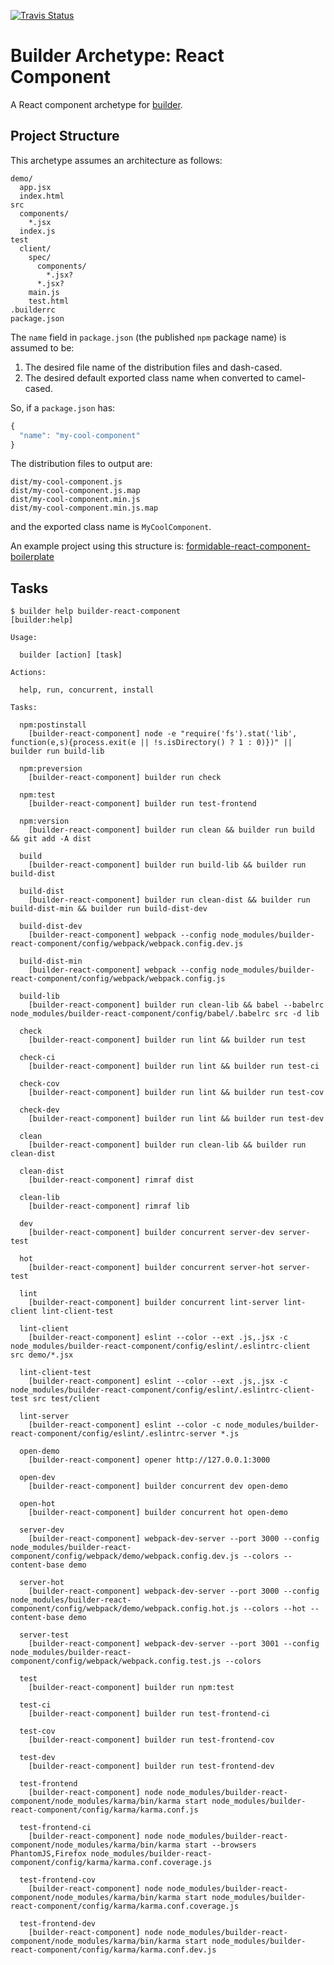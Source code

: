[![Travis Status][trav_img]][trav_site]

Builder Archetype: React Component
==================================

A React component archetype for [builder][].

## Project Structure

This archetype assumes an architecture as follows:

```
demo/
  app.jsx
  index.html
src
  components/
    *.jsx
  index.js
test
  client/
    spec/
      components/
        *.jsx?
      *.jsx?
    main.js
    test.html
.builderrc
package.json
```

The `name` field in `package.json` (the published `npm` package name) is
assumed to be:

1. The desired file name of the distribution files and dash-cased.
2. The desired default exported class name when converted to camel-cased.

So, if a `package.json` has:

```js
{
  "name": "my-cool-component"
}
```

The distribution files to output are:

```
dist/my-cool-component.js
dist/my-cool-component.js.map
dist/my-cool-component.min.js
dist/my-cool-component.min.js.map
```

and the exported class name is `MyCoolComponent`.

An example project using this structure is:
[formidable-react-component-boilerplate][]

## Tasks

```
$ builder help builder-react-component
[builder:help]

Usage:

  builder [action] [task]

Actions:

  help, run, concurrent, install

Tasks:

  npm:postinstall
    [builder-react-component] node -e "require('fs').stat('lib', function(e,s){process.exit(e || !s.isDirectory() ? 1 : 0)})" || builder run build-lib

  npm:preversion
    [builder-react-component] builder run check

  npm:test
    [builder-react-component] builder run test-frontend

  npm:version
    [builder-react-component] builder run clean && builder run build && git add -A dist

  build
    [builder-react-component] builder run build-lib && builder run build-dist

  build-dist
    [builder-react-component] builder run clean-dist && builder run build-dist-min && builder run build-dist-dev

  build-dist-dev
    [builder-react-component] webpack --config node_modules/builder-react-component/config/webpack/webpack.config.dev.js

  build-dist-min
    [builder-react-component] webpack --config node_modules/builder-react-component/config/webpack/webpack.config.js

  build-lib
    [builder-react-component] builder run clean-lib && babel --babelrc node_modules/builder-react-component/config/babel/.babelrc src -d lib

  check
    [builder-react-component] builder run lint && builder run test

  check-ci
    [builder-react-component] builder run lint && builder run test-ci

  check-cov
    [builder-react-component] builder run lint && builder run test-cov

  check-dev
    [builder-react-component] builder run lint && builder run test-dev

  clean
    [builder-react-component] builder run clean-lib && builder run clean-dist

  clean-dist
    [builder-react-component] rimraf dist

  clean-lib
    [builder-react-component] rimraf lib

  dev
    [builder-react-component] builder concurrent server-dev server-test

  hot
    [builder-react-component] builder concurrent server-hot server-test

  lint
    [builder-react-component] builder concurrent lint-server lint-client lint-client-test

  lint-client
    [builder-react-component] eslint --color --ext .js,.jsx -c node_modules/builder-react-component/config/eslint/.eslintrc-client src demo/*.jsx

  lint-client-test
    [builder-react-component] eslint --color --ext .js,.jsx -c node_modules/builder-react-component/config/eslint/.eslintrc-client-test src test/client

  lint-server
    [builder-react-component] eslint --color -c node_modules/builder-react-component/config/eslint/.eslintrc-server *.js

  open-demo
    [builder-react-component] opener http://127.0.0.1:3000

  open-dev
    [builder-react-component] builder concurrent dev open-demo

  open-hot
    [builder-react-component] builder concurrent hot open-demo

  server-dev
    [builder-react-component] webpack-dev-server --port 3000 --config  node_modules/builder-react-component/config/webpack/demo/webpack.config.dev.js --colors --content-base demo

  server-hot
    [builder-react-component] webpack-dev-server --port 3000 --config  node_modules/builder-react-component/config/webpack/demo/webpack.config.hot.js --colors --hot --content-base demo

  server-test
    [builder-react-component] webpack-dev-server --port 3001 --config node_modules/builder-react-component/config/webpack/webpack.config.test.js --colors

  test
    [builder-react-component] builder run npm:test

  test-ci
    [builder-react-component] builder run test-frontend-ci

  test-cov
    [builder-react-component] builder run test-frontend-cov

  test-dev
    [builder-react-component] builder run test-frontend-dev

  test-frontend
    [builder-react-component] node node_modules/builder-react-component/node_modules/karma/bin/karma start node_modules/builder-react-component/config/karma/karma.conf.js

  test-frontend-ci
    [builder-react-component] node node_modules/builder-react-component/node_modules/karma/bin/karma start --browsers PhantomJS,Firefox node_modules/builder-react-component/config/karma/karma.conf.coverage.js

  test-frontend-cov
    [builder-react-component] node node_modules/builder-react-component/node_modules/karma/bin/karma start node_modules/builder-react-component/config/karma/karma.conf.coverage.js

  test-frontend-dev
    [builder-react-component] node node_modules/builder-react-component/node_modules/karma/bin/karma start node_modules/builder-react-component/config/karma/karma.conf.dev.js
```

[builder]: https://github.com/FormidableLabs/builder
[formidable-react-component-boilerplate]: https://github.com/FormidableLabs/formidable-react-component-boilerplate
[trav_img]: https://api.travis-ci.org/FormidableLabs/builder-react-component.svg
[trav_site]: https://travis-ci.org/FormidableLabs/builder-react-component
